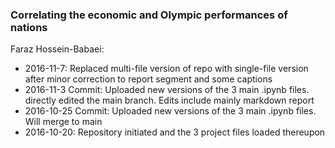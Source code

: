 ### Correlating the economic and Olympic performances of nations

Faraz Hossein-Babaei:
- 2016-11-7: Replaced multi-file version of repo with single-file version after minor correction to report segment and some captions
- 2016-11-3  Commit: Uploaded new versions of the 3 main .ipynb files. directly edited the main branch. Edits include mainly markdown report
- 2016-10-25 Commit: Uploaded new versions of the 3 main .ipynb files. Will merge to main
- 2016-10-20: Repository initiated and the 3 project files loaded thereupon

